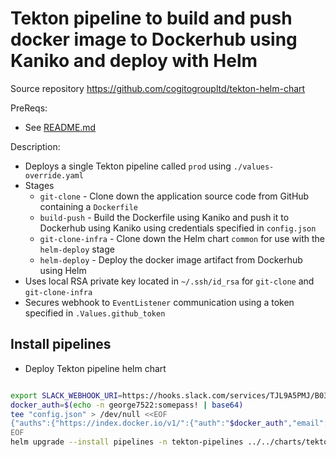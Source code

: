 # Tekton pipeline to build and push docker image to Dockerhub using Kaniko and deploy with Helm

Source repository https://github.com/cogitogroupltd/tekton-helm-chart

PreReqs:
- See [README.md](../../charts/tekton/README.md)

Description:

- Deploys a single Tekton pipeline called `prod` using `./values-override.yaml`
- Stages
  - `git-clone` - Clone down the application source code from GitHub containing a `Dockerfile`
  - `build-push` - Build the Dockerfile using Kaniko and push it to Dockerhub using Kaniko using credentials specified in `config.json`
  - `git-clone-infra` - Clone down the Helm chart `common` for use with the `helm-deploy` stage
  - `helm-deploy` - Deploy the docker image artifact from Dockerhub using Helm 
- Uses local RSA private key located in `~/.ssh/id_rsa` for `git-clone` and `git-clone-infra`
- Secures webhook to `EventListener` communication using a token specified in `.Values.github_token`

## Install pipelines


- Deploy Tekton pipeline helm chart

```bash

export SLACK_WEBHOOK_URI=https://hooks.slack.com/services/TJL9A5PMJ/B03KPQ2V4JG/DUMMY
docker_auth=$(echo -n george7522:somepass! | base64)
tee "config.json" > /dev/null <<EOF
{"auths":{"https://index.docker.io/v1/":{"auth":"$docker_auth","email":"george@gcrosby.co.uk"}}}
EOF
helm upgrade --install pipelines -n tekton-pipelines ../../charts/tekton --set github_token="$(echo -n "ENTERTOKEN" | base64)" --set secret_ssh_key="$(cat ~/.ssh/id_rsa)" --set-file=docker_config_json=config.json --values ./values-override.yaml
```

